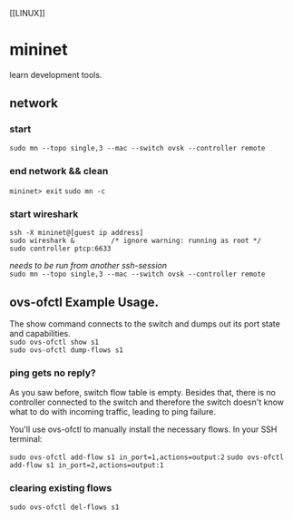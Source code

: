 [[LINUX]]
# mininet
learn development tools.

## network
### start  
`sudo mn --topo single,3 --mac --switch ovsk --controller remote`

### end network && clean  
`mininet> exit`
`sudo mn -c`

### start wireshark  
```
ssh -X mininet@[guest ip address]
sudo wireshark &         /* ignore warning: running as root */
sudo controller ptcp:6633
```
_needs to be run from another ssh-session_  
`sudo mn --topo single,3 --mac --switch ovsk --controller remote`

## ovs-ofctl Example Usage.
The show command connects to the switch and dumps out its port state and capabilities.  
`sudo ovs-ofctl show s1`  
`sudo ovs-ofctl dump-flows s1`

### ping gets no reply?
As you saw before, switch flow table is empty. Besides that, there is no controller connected to the switch and therefore the switch doesn't know what to do with incoming traffic, leading to ping failure.  

You'll use ovs-ofctl to manually install the necessary flows. In your SSH terminal:

 `sudo ovs-ofctl add-flow s1 in_port=1,actions=output:2`
 `sudo ovs-ofctl add-flow s1 in_port=2,actions=output:1`

### clearing existing flows
`sudo ovs-ofctl del-flows s1`  




